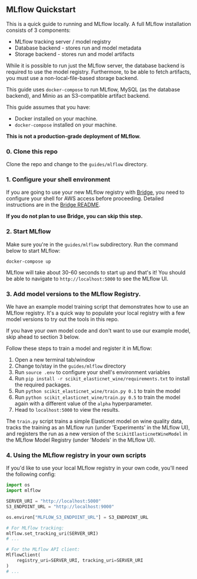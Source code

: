 ## MLflow Quickstart

This is a quick guide to running and MLflow locally. A full MLflow
installation consists of 3 components:

* MLflow tracking server / model registry
* Database backend -  stores run and model metadata
* Storage backend - stores run and model artifacts

While it is possible to run just the MLflow server, the database backend is
required to use the model registry. Furthermore, to be able to fetch
artifacts, you must use a non-local-file-based storage backend.

This guide uses `docker-compose` to run MLflow, MySQL (as the database backend),
and Minio as an S3-compatible artifact backend.

This guide assumes that you have:

* Docker installed on your machine.
* `docker-compose` installed on your machine.

**This is not a production-grade deployment of MLflow.**

### 0. Clone this repo

Clone the repo and change to the `guides/mlflow` directory.

### 1. Configure your shell environment

If you are going to use your new MLflow registry with
[Bridge](https://github.com/dominodatalab/domino-research/tree/main/bridge),
you need to configure your shell for AWS access before proceeding.
Detailed instructions are in the
[Bridge README](https://github.com/dominodatalab/domino-research/tree/main/bridge).

**If you do not plan to use Bridge, you can skip this step.**

### 2. Start MLflow

Make sure you're in the `guides/mlflow` subdirectory.
Run the command below to start MLflow:

```
docker-compose up
```

MLflow will take about 30-60 seconds to start up and that's it!
You should be able to navigate to `http://localhost:5000` to see
the MLflow UI.

### 3. Add model versions to the MLflow Registry.

We have an example model training script that demonstrates
how to use an MLflow registry. It's a quick way to populate
your local registry with a few model versions to try out
the tools in this repo.

If you have your own model code and don't want to use our
example model, skip ahead to section 3 below.

Follow these steps to train a model and register it in MLflow:

1. Open a new terminal tab/window
2. Change to/stay in the `guides/mlflow` directory
3. Run `source .env` to configure your shell's environment variables
4. Run `pip install -r scikit_elasticnet_wine/requirements.txt` to install
   the required packages.
5. Run `python scikit_elasticnet_wine/train.py 0.1` to train the model
6. Run `python scikit_elasticnet_wine/train.py 0.5` to train the model
   again with a different value of the `alpha` hyperparameter.
7. Head to `localhost:5000` to view the results.

The `train.py` script trains a simple Elasticnet model on wine quality data,
tracks the training as an MLflow run (under 'Experiments' in the MLflow UI),
and registers  the run as a new version of the `ScikitElasticnetWineModel`
in the MLflow Model Registry (under 'Models' in the MLflow UI).

### 4. Using the MLflow registry in your own scripts

If you'd like to use your local MLflow registry in your own code,
you'll need the following config:

```python
import os
import mlflow

SERVER_URI = "http://localhost:5000"
S3_ENDPOINT_URL = "http://localhost:9000"

os.environ["MLFLOW_S3_ENDPOINT_URL"] = S3_ENDPOINT_URL

# For MLflow tracking:
mlflow.set_tracking_uri(SERVER_URI)
# ...

# For the MLflow API client:
MlflowClient(
    registry_uri=SERVER_URI, tracking_uri=SERVER_URI
)
# ...
```